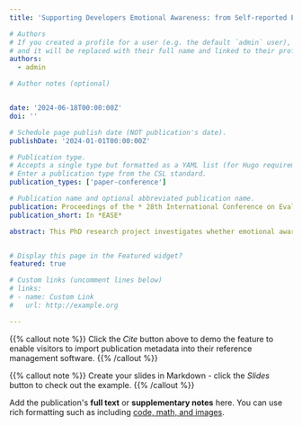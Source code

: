 ```yaml
---
title: 'Supporting Developers Emotional Awareness: from Self-reported Emotions to Biometrics'

# Authors
# If you created a profile for a user (e.g. the default `admin` user), write the username (folder name) here
# and it will be replaced with their full name and linked to their profile.
authors:
  - admin

# Author notes (optional)


date: '2024-06-18T00:00:00Z'
doi: ''

# Schedule page publish date (NOT publication's date).
publishDate: '2024-01-01T00:00:00Z'

# Publication type.
# Accepts a single type but formatted as a YAML list (for Hugo requirements).
# Enter a publication type from the CSL standard.
publication_types: ['paper-conference']

# Publication name and optional abbreviated publication name.
publication: Proceedings of the * 28th International Conference on Evaluation and Assessment in Software Engineering*
publication_short: In *EASE*

abstract: This PhD research project investigates whether emotional awareness can be helpful to improve developers’ productivity and well-being. The aim is to provide insights, based on self-monitoring, which can help developers to prevent or reduce stress. To support the research, a visualization tool has been built that shows biometrics and self-reported emotions. A series of empirical studies are conducted in the context of agile retrospective meetings, involving both students in a lab setting and professional developers in the workplace. Research will also address the use of non-invasive biometric sensors as an alternative rather than a complement to self-reporting of emotions. The aim is to enable emotional awareness without the need for intrusive self-monitoring mechanisms.


# Display this page in the Featured widget?
featured: true

# Custom links (uncomment lines below)
# links:
# - name: Custom Link
#   url: http://example.org

---
```



{{% callout note %}}
Click the _Cite_ button above to demo the feature to enable visitors to import publication metadata into their reference management software.
{{% /callout %}}

{{% callout note %}}
Create your slides in Markdown - click the _Slides_ button to check out the example.
{{% /callout %}}

Add the publication's **full text** or **supplementary notes** here. You can use rich formatting such as including [code, math, and images](https://docs.hugoblox.com/content/writing-markdown-latex/).
